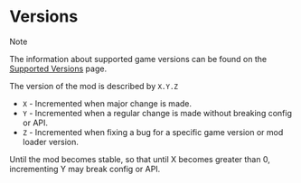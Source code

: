 # Versions

> [!NOTE]
> The information about supported game versions can be found on the [Supported Versions](/players/supported-versions) page.

The version of the mod is described by `X.Y.Z`

- `X` - Incremented when major change is made.
- `Y` - Incremented when a regular change is made without breaking config or API.
- `Z` - Incremented when fixing a bug for a specific game version or mod loader version.

Until the mod becomes stable, so that until X becomes greater than 0, incrementing Y may break config or API.